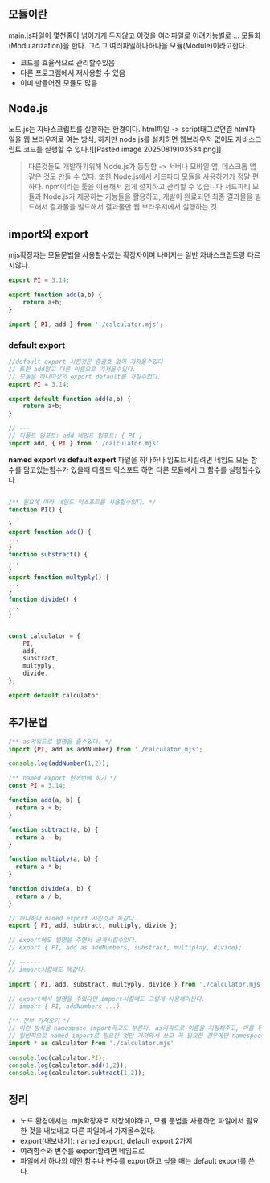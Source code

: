 ## 모듈이란
main.js파일이 몇천줄이 넘어가게 두지않고 이것을 여러파일로 어려기능별로 ... 모듈화(Modularization)을 한다. 그리고 여러파일하나하나을 모듈(Module)이라고한다.
- 코드를 효율적으로 관리할수있음
- 다른 프로그램에서 재사용할 수 있음
- 이미 만들어진 모듈도 많음
## Node.js
노드.js는 자바스크립트를 실행하는 환경이다. html파일 -> script태그로연결 html파일을 웹 브라우저로 여는 방식, 하지만 node.js를 설치하면 웹브라우저 없이도 자바스크립트 코드를 실행할 수 있다.![[Pasted image 20250819103534.png]]
> 다른것들도 개발하기위해 Node.js가 등장함 -> 서버나 모바일 앱, 데스크톱 앱 같은 것도 만들 수 있다.
> 또한 Node.js에서 서드파티 모듈을 사용하기가 정말 편하다.
> npm이라는 툴을 이용해서 쉽게 설치하고 관리할 수 있습니다
> 서드파티 모듈과 Node.js가 제공하는 기능들을 활용하고, 개발이 완료되면 최종 결과물을 빌드해서 결과물을 빌드해서 결과물만 웹 브라우저에서 실행하는 것

## import와 export
mjs확장자는 모듈문법을 사용할수있는 확장자이며 나머지는 일반 자바스크립트랑 다르지않다.
```js
export PI = 3.14;

export function add(a,b) {
	return a+b;
}
```

```js
import { PI, add } from './calculator.mjs';
```

### **default export**
```js
//default export 시킨것은 중괄호 없이 가져올수있다
// 또한 add말고 다른 이름으로 가져올수있다.
// 모듈은 하나이상의 export default를 가질수없다.
export PI = 3.14;

export default function add(a,b) {
	return a+b;
}

// ---
// 디폴트 임포트: add 네임드 임포트: { PI }
import add, { PI } from './calculator.mjs'
```

**named export vs default export**
파일을 하나하나 임포트시킬려면 네임드
모든 함수를 담고있는함수가 있을때 디폴드 익스포트 하면 다른 모듈에서 그 함수를 실행할수있다.

```js

/** 필요에 따라 네임드 익스포트를 사용할수있다. */
function PI() {
...
}
export function add() {
...
}
function substract() {
...
}
export function multyply() {
...
}
function divide() {
...
}


const calculator = {
	PI,
	add,
	substract,
	multyply,
	divide,
};

export default calculator;
```

## 추가문법
```js
/** as키워드로 별명을 줄수있다. */
import {PI, add as addNumber} from './calculator.mjs';

console.log(addNumber(1,2));
```

```js
/** named export 한꺼번에 하기 */
const PI = 3.14;

function add(a, b) { 
  return a + b;
}

function subtract(a, b) { 
  return a - b;
}

function multiply(a, b) { 
  return a * b;
}

function divide(a, b) { 
  return a / b;
}

// 하나하나 named export 시킨것과 똑같다.
export { PI, add, subtract, multiply, divide };

// export에도 별명을 주면서 공개시킬수있다.
// export { PI, add as addNumbers, substract, multiplay, divide};

// ------
// import시킬때도 똑같다.

import { PI, add, substract, multyply, divide } from './calculator.mjs'

// export에서 별명을 주었다면 import시킬때도 그렇게 사용해야된다.
// import { PI, addNumbers ...}

/** 전부 가져오기 */
// 이런 방식을 namespace import라고도 부른다. as키워드로 이름을 지정해주고, 이름 뒤에 점 표기법을 이용해서 변수남 함수에 접근할 수 있다.
// 일반적으로 named import로 필요한 것만 가져와서 쓰고 꼭 필요한 경우에만 namespace import를 활용해야한다.
import * as calculator from './calculator.mjs'

console.log(calculator.PI);
console.log(calculator.add(1,2));
console.log(calculator.subtract(1,2));
```

## 정리
- 노드 환경에서는 .mjs확장자로 저장해야하고, 모듈 문법을 사용하면 파일에서 필요한 것을 내보내고 다른 파일에서 가져올수있다.
- export(내보내기): named export, default export 2가지
- 여러함수와 변수를 export할려면 네임드로
- 파일에서 하나의 메인 함수나 변수를 export하고 싶을 때는 default export를 쓴다.
